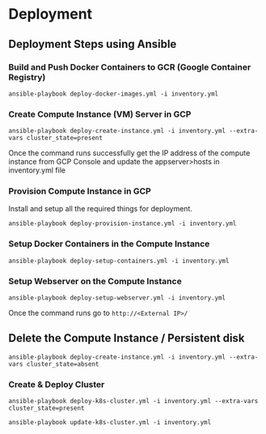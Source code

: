# Deployment


## Deployment Steps using Ansible

### Build and Push Docker Containers to GCR (Google Container Registry)
```
ansible-playbook deploy-docker-images.yml -i inventory.yml
```

### Create Compute Instance (VM) Server in GCP
```
ansible-playbook deploy-create-instance.yml -i inventory.yml --extra-vars cluster_state=present
```

Once the command runs successfully get the IP address of the compute instance from GCP Console and update the appserver>hosts in inventory.yml file

### Provision Compute Instance in GCP
Install and setup all the required things for deployment.
```
ansible-playbook deploy-provision-instance.yml -i inventory.yml
```

### Setup Docker Containers in the  Compute Instance
```
ansible-playbook deploy-setup-containers.yml -i inventory.yml
```

### Setup Webserver on the Compute Instance
```
ansible-playbook deploy-setup-webserver.yml -i inventory.yml
```
Once the command runs go to `http://<External IP>/` 

## **Delete the Compute Instance / Persistent disk**
```
ansible-playbook deploy-create-instance.yml -i inventory.yml --extra-vars cluster_state=absent
```

### Create & Deploy Cluster
```
ansible-playbook deploy-k8s-cluster.yml -i inventory.yml --extra-vars cluster_state=present
```

```
ansible-playbook update-k8s-cluster.yml -i inventory.yml
```
